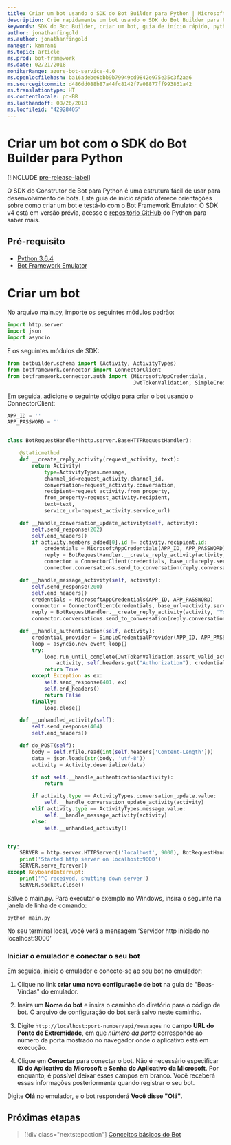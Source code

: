 ```yaml
---
title: Criar um bot usando o SDK do Bot Builder para Python | Microsoft Docs
description: Crie rapidamente um bot usando o SDK do Bot Builder para Python.
keywords: SDK do Bot Builder, criar um bot, guia de início rápido, python, introdução
author: jonathanfingold
ms.author: jonathanfingold
manager: kamrani
ms.topic: article
ms.prod: bot-framework
ms.date: 02/21/2018
monikerRange: azure-bot-service-4.0
ms.openlocfilehash: ba16adebe6bbb9b79949cd9842e975e35c3f2aa6
ms.sourcegitcommit: d486dd088b87a44fc8142f7a08877ff993861a42
ms.translationtype: HT
ms.contentlocale: pt-BR
ms.lasthandoff: 08/26/2018
ms.locfileid: "42928405"
---
```

# <a name="create-a-bot-with-the-bot-builder-sdk-for-python"></a>Criar um bot com o SDK do Bot Builder para Python
[!INCLUDE [pre-release-label](../includes/pre-release-label.md)]

O SDK do Construtor de Bot para Python é uma estrutura fácil de usar para desenvolvimento de bots. Este guia de início rápido oferece orientações sobre como criar um bot e testá-lo com o Bot Framework Emulator. O SDK v4 está em versão prévia, acesse o [repositório GitHub](https://github.com/Microsoft/botbuilder-python) do Python para saber mais. 

## <a name="pre-requisite"></a>Pré-requisito
- [Python 3.6.4](https://www.python.org/downloads/) 
- [Bot Framework Emulator](https://github.com/Microsoft/BotFramework-Emulator/releases)

# <a name="create-a-bot"></a>Criar um bot
No arquivo main.py, importe os seguintes módulos padrão:

```python
import http.server
import json
import asyncio
```

E os seguintes módulos de SDK:
```python
from botbuilder.schema import (Activity, ActivityTypes)
from botframework.connector import ConnectorClient
from botframework.connector.auth import (MicrosoftAppCredentials,
                                         JwtTokenValidation, SimpleCredentialProvider)
```
Em seguida, adicione o seguinte código para criar o bot usando o ConnectorClient:
```python
APP_ID = ''
APP_PASSWORD = ''


class BotRequestHandler(http.server.BaseHTTPRequestHandler):

    @staticmethod
    def __create_reply_activity(request_activity, text):
        return Activity(
            type=ActivityTypes.message,
            channel_id=request_activity.channel_id,
            conversation=request_activity.conversation,
            recipient=request_activity.from_property,
            from_property=request_activity.recipient,
            text=text,
            service_url=request_activity.service_url)

    def __handle_conversation_update_activity(self, activity):
        self.send_response(202)
        self.end_headers()
        if activity.members_added[0].id != activity.recipient.id:
            credentials = MicrosoftAppCredentials(APP_ID, APP_PASSWORD)
            reply = BotRequestHandler.__create_reply_activity(activity, 'Hello and welcome to the echo bot!')
            connector = ConnectorClient(credentials, base_url=reply.service_url)
            connector.conversations.send_to_conversation(reply.conversation.id, reply)

    def __handle_message_activity(self, activity):
        self.send_response(200)
        self.end_headers()
        credentials = MicrosoftAppCredentials(APP_ID, APP_PASSWORD)
        connector = ConnectorClient(credentials, base_url=activity.service_url)
        reply = BotRequestHandler.__create_reply_activity(activity, 'You said: %s' % activity.text)
        connector.conversations.send_to_conversation(reply.conversation.id, reply)

    def __handle_authentication(self, activity):
        credential_provider = SimpleCredentialProvider(APP_ID, APP_PASSWORD)
        loop = asyncio.new_event_loop()
        try:
            loop.run_until_complete(JwtTokenValidation.assert_valid_activity(
                activity, self.headers.get("Authorization"), credential_provider))
            return True
        except Exception as ex:
            self.send_response(401, ex)
            self.end_headers()
            return False
        finally:
            loop.close()

    def __unhandled_activity(self):
        self.send_response(404)
        self.end_headers()

    def do_POST(self):
        body = self.rfile.read(int(self.headers['Content-Length']))
        data = json.loads(str(body, 'utf-8'))
        activity = Activity.deserialize(data)

        if not self.__handle_authentication(activity):
            return

        if activity.type == ActivityTypes.conversation_update.value:
            self.__handle_conversation_update_activity(activity)
        elif activity.type == ActivityTypes.message.value:
            self.__handle_message_activity(activity)
        else:
            self.__unhandled_activity()


try:
    SERVER = http.server.HTTPServer(('localhost', 9000), BotRequestHandler)
    print('Started http server on localhost:9000')
    SERVER.serve_forever()
except KeyboardInterrupt:
    print('^C received, shutting down server')
    SERVER.socket.close()
```


Salve o main.py. Para executar o exemplo no Windows, insira o seguinte na janela de linha de comando:
```
python main.py
```
No seu terminal local, você verá a mensagem ‘Servidor http iniciado no localhost:9000’

### <a name="start-the-emulator-and-connect-your-bot"></a>Iniciar o emulador e conectar o seu bot

Em seguida, inicie o emulador e conecte-se ao seu bot no emulador:


1. Clique no link **criar uma nova configuração de bot** na guia de "Boas-Vindas" do emulador. 

2. Insira um **Nome do bot** e insira o caminho do diretório para o código de bot. O arquivo de configuração do bot será salvo neste caminho.

3. Digite `http://localhost:port-number/api/messages` no campo **URL do Ponto de Extremidade**, em que *número da porta* corresponde ao número da porta mostrado no navegador onde o aplicativo está em execução.

4. Clique em **Conectar** para conectar o bot. Não é necessário especificar **ID do Aplicativo da Microsoft** e **Senha do Aplicativo da Microsoft**. Por enquanto, é possível deixar esses campos em branco. Você receberá essas informações posteriormente quando registrar o seu bot.

Digite **Olá** no emulador, e o bot responderá **Você disse "Olá"**.

## <a name="next-steps"></a>Próximas etapas

> [!div class="nextstepaction"]
> [Conceitos básicos do Bot](../v4sdk/bot-builder-basics.md)
